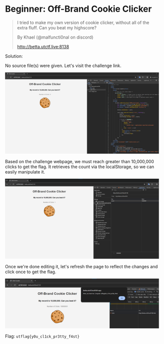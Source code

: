# Beginner: Off-Brand Cookie Clicker

> I tried to make my own version of cookie clicker, without all of the extra fluff. Can you beat my highscore?
> 
> By Khael (@malfuncti0nal on discord)
> 
> http://betta.utctf.live:8138

Solution:

No source file(s) were given. Let's visit the challenge link.

![image](1.png)

Based on the challenge webpage, we must reach greater than 10,000,000 clicks to get the flag. It retrieves the count via the localStorage, so we can easily manipulate it.

![image](2.png)

Once we're done editing it, let's refresh the page to reflect the changes and click once to get the flag.

![image](3.png)

Flag: `utflag{y0u_cl1ck_pr3tty_f4st}`